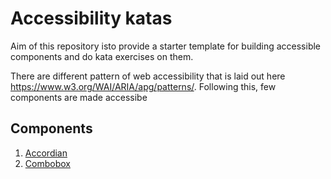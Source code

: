 # Accessibility katas

Aim of this repository isto provide a starter template for building accessible components and do kata exercises on them.

There are different pattern of web accessibility that is laid out here https://www.w3.org/WAI/ARIA/apg/patterns/. Following this, few components are made accessibe

## Components

1. [Accordian](https://github.com/himanshu31shr/accessibility-katas/blob/main/src/components/AccessibleAccordian)
2. [Combobox](https://github.com/himanshu31shr/accessibility-katas/blob/main/src/components/AccessibleComboBox)

